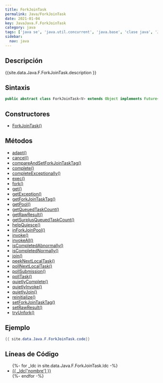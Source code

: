 ```yaml
---
title: ForkJoinTask
permalink: Java/ForkJoinTask
date: 2021-01-04
key: JavaJava.F.ForkJoinTask
category: java
tags: ['java se', 'java.util.concurrent', 'java.base', 'clase java', 'Java 1.7']
sidebar: 
  nav: java
---
```


## Descripción
{{site.data.Java.F.ForkJoinTask.description }}

## Sintaxis
~~~java
public abstract class ForkJoinTask<V> extends Object implements Future<V>, Serializable
~~~

## Constructores
* [ForkJoinTask()](/Java/ForkJoinTask/ForkJoinTask/)

## Métodos
* [adapt()](/Java/ForkJoinTask/adapt)
* [cancel()](/Java/ForkJoinTask/cancel)
* [compareAndSetForkJoinTaskTag()](/Java/ForkJoinTask/compareAndSetForkJoinTaskTag)
* [complete()](/Java/ForkJoinTask/complete)
* [completeExceptionally()](/Java/ForkJoinTask/completeExceptionally)
* [exec()](/Java/ForkJoinTask/exec)
* [fork()](/Java/ForkJoinTask/fork)
* [get()](/Java/ForkJoinTask/get)
* [getException()](/Java/ForkJoinTask/getException)
* [getForkJoinTaskTag()](/Java/ForkJoinTask/getForkJoinTaskTag)
* [getPool()](/Java/ForkJoinTask/getPool)
* [getQueuedTaskCount()](/Java/ForkJoinTask/getQueuedTaskCount)
* [getRawResult()](/Java/ForkJoinTask/getRawResult)
* [getSurplusQueuedTaskCount()](/Java/ForkJoinTask/getSurplusQueuedTaskCount)
* [helpQuiesce()](/Java/ForkJoinTask/helpQuiesce)
* [inForkJoinPool()](/Java/ForkJoinTask/inForkJoinPool)
* [invoke()](/Java/ForkJoinTask/invoke)
* [invokeAll()](/Java/ForkJoinTask/invokeAll)
* [isCompletedAbnormally()](/Java/ForkJoinTask/isCompletedAbnormally)
* [isCompletedNormally()](/Java/ForkJoinTask/isCompletedNormally)
* [join()](/Java/ForkJoinTask/join)
* [peekNextLocalTask()](/Java/ForkJoinTask/peekNextLocalTask)
* [pollNextLocalTask()](/Java/ForkJoinTask/pollNextLocalTask)
* [pollSubmission()](/Java/ForkJoinTask/pollSubmission)
* [pollTask()](/Java/ForkJoinTask/pollTask)
* [quietlyComplete()](/Java/ForkJoinTask/quietlyComplete)
* [quietlyInvoke()](/Java/ForkJoinTask/quietlyInvoke)
* [quietlyJoin()](/Java/ForkJoinTask/quietlyJoin)
* [reinitialize()](/Java/ForkJoinTask/reinitialize)
* [setForkJoinTaskTag()](/Java/ForkJoinTask/setForkJoinTaskTag)
* [setRawResult()](/Java/ForkJoinTask/setRawResult)
* [tryUnfork()](/Java/ForkJoinTask/tryUnfork)

## Ejemplo
~~~java
{{ site.data.Java.F.ForkJoinTask.code}}
~~~

## Líneas de Código
<ul>
{%- for _ldc in site.data.Java.F.ForkJoinTask.ldc -%}
   <li>
       <a href="{{_ldc['url'] }}">{{ _ldc['nombre'] }}</a>
   </li>
{%- endfor -%}
</ul>
